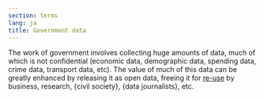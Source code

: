 ```yaml
---
section: terms
lang: ja
title: Government data
---
```


The work of government involves collecting huge amounts of data, much of which is not confidential (economic data, demographic data, spending data, crime data, transport data, etc). The value of much of this data can be greatly enhanced by releasing it as open data, freeing it for [re-use](/glossary/en/terms/re-use/) by business, research, {civil society}, {data journalists}, etc.
